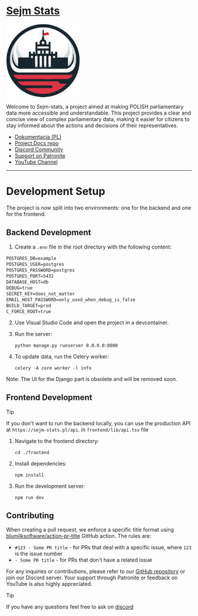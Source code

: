 # [Sejm Stats](https://sejm-stats.pl/)
<img src="src/sejm_app/static/img/logo.png" alt="Sejm Stats logo" width="200"/>

Welcome to Sejm-stats, a project aimed at making POLISH parliamentary data more accessible and understandable. This project provides a clear and concise view of complex parliamentary data, making it easier for citizens to stay informed about the actions and decisions of their representatives.

- [Dokumentacja (PL)](https://docs.sejm-stats.pl/)
- [Project Docs repo](https://github.com/michalskibinski109/sejm-stats-docs)
- [Discord Community](https://discord.gg/sejm-stats)
- [Support on Patronite](https://patronite.pl/sejm-stats)
- [YouTube Channel](https://www.youtube.com/@sejm-stats)

---

# Development Setup

The project is now split into two environments: one for the backend and one for the frontend.

## Backend Development

1. Create a `.env` file in the root directory with the following content:

```
POSTGRES_DB=example
POSTGRES_USER=postgres
POSTGRES_PASSWORD=postgres
POSTGRES_PORT=5432
DATABASE_HOST=db
DEBUG=true
SECRET_KEY=does_not_matter
EMAIL_HOST_PASSWORD=only_used_when_debug_is_false
BUILD_TARGET=prod
C_FORCE_ROOT=true
```

2. Use Visual Studio Code and open the project in a devcontainer.

3. Run the server:
   ```
   python manage.py runserver 0.0.0.0:8000
   ```

4. To update data, run the Celery worker:
   ```
   celery -A core worker -l info
   ```

Note: The UI for the Django part is obsolete and will be removed soon.

## Frontend Development

> [!TIP]
> If you don't want to run the backend locally, you can use the production API at `https://sejm-stats.pl/api`. in `frontend/lib/api.tsx` file

1. Navigate to the frontend directory:
   ```
   cd ./frontend
   ```

2. Install dependencies:
   ```
   npm install
   ```

3. Run the development server:
   ```
   npm run dev
   ```


## Contributing

When creating a pull request, we enforce a specific title format using [blumilksoftware/action-pr-title](https://github.com/blumilksoftware/action-pr-title) GitHub action. The rules are:
- `#123 - Some PR title` - for PRs that deal with a specific issue, where `123` is the issue number
- `- Some PR title` - for PRs that don't have a related issue

For any inquiries or contributions, please refer to our [GitHub repository](https://github.com/michalskibinski109/sejm-stats) or join our Discord server. Your support through Patronite or feedback on YouTube is also highly appreciated.


> [!TIP]
> If you have any questions feel free to ask on [discord](https://discord.com/invite/zH2J3z5Wbf)
